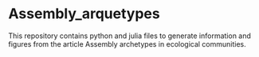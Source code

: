 # Assembly_arquetypes

This repository contains python and julia files to generate information and figures from the article Assembly archetypes in ecological communities. 